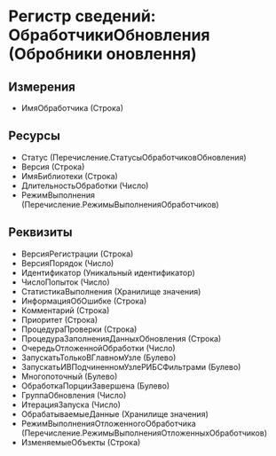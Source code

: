 ﻿# Регистр сведений: ОбработчикиОбновления (Обробники оновлення)

## Измерения

- ИмяОбработчика (Строка)

## Ресурсы

- Статус (Перечисление.СтатусыОбработчиковОбновления)
- Версия (Строка)
- ИмяБиблиотеки (Строка)
- ДлительностьОбработки (Число)
- РежимВыполнения (Перечисление.РежимыВыполненияОбработчиков)

## Реквизиты

- ВерсияРегистрации (Строка)
- ВерсияПорядок (Число)
- Идентификатор (Уникальный идентификатор)
- ЧислоПопыток (Число)
- СтатистикаВыполнения (Хранилище значения)
- ИнформацияОбОшибке (Строка)
- Комментарий (Строка)
- Приоритет (Строка)
- ПроцедураПроверки (Строка)
- ПроцедураЗаполненияДанныхОбновления (Строка)
- ОчередьОтложеннойОбработки (Число)
- ЗапускатьТолькоВГлавномУзле (Булево)
- ЗапускатьИВПодчиненномУзлеРИБСФильтрами (Булево)
- Многопоточный (Булево)
- ОбработкаПорцииЗавершена (Булево)
- ГруппаОбновления (Число)
- ИтерацияЗапуска (Число)
- ОбрабатываемыеДанные (Хранилище значения)
- РежимВыполненияОтложенногоОбработчика (Перечисление.РежимыВыполненияОтложенныхОбработчиков)
- ИзменяемыеОбъекты (Строка)

